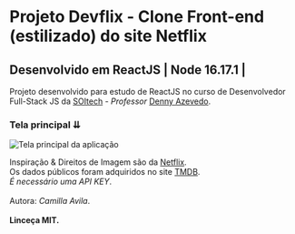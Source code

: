 # Projeto Devflix - Clone Front-end (estilizado) do site Netflix
## Desenvolvido em ReactJS | Node 16.17.1 |

Projeto desenvolvido para estudo de ReactJS no curso de Desenvolvedor Full-Stack JS da [SOItech](https://www.soitech.com.br/) - <i>Professor</i> [Denny Azevedo](https://github.com/DennyAzevedo).

### Tela principal ⇊

<img src="https://user-images.githubusercontent.com/93070498/199318424-fa8946fa-c30b-4e9d-8edb-c1702cbabe35.png" alt="Tela principal da aplicação" />

Inspiração & Direitos de Imagem são da [Netflix](https://www.netflix.com/).<br>
Os dados públicos foram adquiridos no site [TMDB](https://www.themoviedb.org/).<br>
<em>É necessário uma API KEY</em>.
<br><br>
Autora: <em>Camilla Avila</em>.
<br><br>
<b>Linceça MIT.</b>

